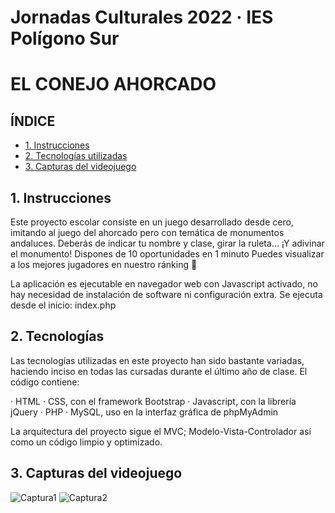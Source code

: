 # Jornadas Culturales 2022 · IES Polígono Sur
# EL CONEJO AHORCADO

## ÍNDICE

- [1. Instrucciones](#introduccion) 						 
- [2. Tecnologías utilizadas](#tecnologias)  												  
- [3. Capturas del videojuego](#capturas)  	

<a name="introduccion"></a>						     		
## 1. Instrucciones 	

Este proyecto escolar consiste en un juego desarrollado desde cero, imitando al juego del ahorcado pero con temática de monumentos andaluces. 
Deberás de indicar tu nombre y clase, girar la ruleta... ¡Y adivinar el monumento! 
Dispones de 10 oportunidades en 1 minuto
Puedes visualizar a los mejores jugadores en nuestro ránking 🏅

La aplicación es ejecutable en navegador web con Javascript activado, no hay necesidad de instalación de software ni configuración extra.
Se ejecuta desde el inicio: index.php

<a name="tecnologias"></a>		
## 2. Tecnologías

Las tecnologías utilizadas en este proyecto han sido bastante variadas, haciendo inciso en todas las cursadas durante el último año de clase.
El código contiene:

· HTML
· CSS, con el framework Bootstrap
· Javascript, con la librería jQuery
· PHP
· MySQL, uso en la interfaz gráfica de phpMyAdmin

La arquitectura del proyecto sigue el MVC; Modelo-Vista-Controlador así como un código limpio y optimizado.

<a name="capturas"></a>		
## 3. Capturas del videojuego

![Captura1](https://i.imgur.com/IRcYvwK.png)
![Captura2](https://i.imgur.com/Y6inKYV.png)



